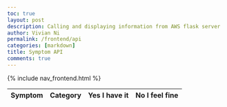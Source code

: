 ```yaml
---
toc: true
layout: post
description: Calling and displaying information from AWS flask server
author: Vivian Ni
permalink: /frontend/api
categories: [markdown]
title: Symptom API
comments: true
---
```


{% include nav_frontend.html %}

<table>
  <thead>
  <tr>
    <th>Symptom</th>
    <th>Category</th>
    <th>Yes I have it</th>
    <th>No I feel fine</th>
  </tr>
  </thead>
  <tbody id="result">
    <!-- javascript generated data -->
  </tbody>
</table>

<script>

  // prepare HTML defined "result" container for new output
  const resultContainer = document.getElementById("result");

  // keys for joke reactions
  const yes = "Yes I have it";
  const no = "No I feel fine";

  // prepare fetch urls
  const url = "https://diagnosis.p.rapidapi.com/api/DDxItems/GetSymptoms";
  const yes_url = url + "/yes/";  // yes reaction
  const no_url = url + "/no/";  // no reaction

  // prepare fetch GET options
  const options = {
    method: 'GET', // *GET, POST, PUT, DELETE, etc.
    mode: 'cors', // no-cors, *cors, same-origin
    cache: 'default', // *default, no-cache, reload, force-cache, only-if-cached
    credentials: 'omit', // include, *same-origin, omit
    headers: {
      'Content-Type': 'application/json'
      // 'Content-Type': 'application/x-www-form-urlencoded',
    },
  };
  // prepare fetch PUT options, clones with JS Spread Operator (...)
  const put_options = {...options, method: 'PUT'}; // clones and replaces method

  // fetch the API
  fetch(url, options)
    // response is a RESTful "promise" on any successful fetch
    .then(response => {
      // check for response errors
      if (response.status !== 200) {
          error('GET API response failure: ' + response.status);
          return;
      }
      // valid response will have JSON data
      response.json().then(data => {
          console.log(data);
          for (const row of data) {
            // make "tr element" for each "row of data"
            const tr = document.createElement("tr");
            
            // td for symptom cell
            const symptom = document.createElement("td");
              symptom.innerHTML = row.id + ". " + row.symptom;  // add fetched data to innerHTML

            const category = document.createElement("td");
              category.innerHTML = row.id + ". " + row.category;

            // td for yes cell with onclick actions
            const yes = document.createElement("td");
              const yes_but = document.createElement('button');
              yes_but.id = YES+row.id   // establishes a yes JS id for cell
              yes_but.innerHTML = row.yes;  // add fetched "yes count" to innerHTML
              yes_but.onclick = function () {
                // onclick function call with "like parameters"
                reaction(YES, like_url+row.id, yes_but.id);  
              };
              yes.appendChild(yes_but);  // add "yes button" to yes cell

            // td for no cell with onclick actions
            const no = document.createElement("td");
              const no_but = document.createElement('button');
              no_but.id = NO+row.id  // establishes a NO JS id for cell
              no_but.innerHTML = row.no;  // add fetched "no count" to innerHTML
              no_but.onclick = function () {
                // onclick function call with "no parameters"
                reaction(NO, no_url+row.id, no_but.id);  
              };
              no.appendChild(no_but);  // add "boohoo button" to boohoo cell
             
            // this builds ALL td's (cells) into tr (row) element
            tr.appendChild(symptom);
            tr.appendChild(category);
            tr.appendChild(yes);
            tr.appendChild(no);

            // this adds all the tr (row) work above to the HTML "result" container
            resultContainer.appendChild(tr);
          }
      })
  })
  // catch fetch errors (ie Nginx ACCESS to server blocked)
  .catch(err => {
    error(err + " " + url);
  });

  // Reaction function to likes or jeers user actions
  function reaction(type, put_url, elemID) {

    // fetch the API
    fetch(put_url, put_options)
    // response is a RESTful "promise" on any successful fetch
    .then(response => {
      // check for response errors
      if (response.status !== 200) {
          error("PUT API response failure: " + response.status)
          return;  // api failure
      }
      // valid response will have JSON data
      response.json().then(data => {
          console.log(data);
          // Likes or Jeers updated/incremented
          if (type === YES) // yes data element
            document.getElementById(elemID).innerHTML = data.yes;  // fetched yes data assigned to yes Document Object Model (DOM)
          else if (type === NO) // no data element
            document.getElementById(elemID).innerHTML = data.no;  // fetched no data assigned to no Document Object Model (DOM)
          else
            error("unknown type: " + type);  // should never occur
      })
    })
    // catch fetch errors (ie Nginx ACCESS to server blocked)
    .catch(err => {
      error(err + " " + put_url);
    });
    
  }

  // Something went wrong with actions or responses
  function error(err) {
    // log as Error in console
    console.error(err);
    // append error to resultContainer
    const tr = document.createElement("tr");
    const td = document.createElement("td");
    td.innerHTML = err;
    tr.appendChild(td);
    resultContainer.appendChild(tr);
  }

</script>